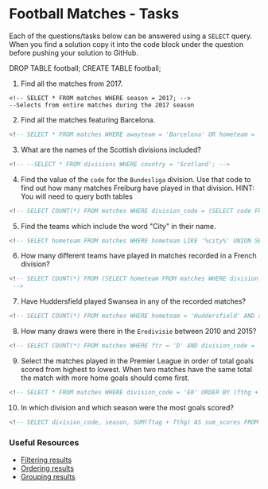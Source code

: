 # Football Matches - Tasks

Each of the questions/tasks below can be answered using a `SELECT` query. When you find a solution copy it into the code block under the question before pushing your solution to GitHub.

DROP TABLE football;
CREATE TABLE football;

1) Find all the matches from 2017.

```
<!-- SELECT * FROM matches WHERE season = 2017; -->
--Selects from entire matches during the 2017 season

```

2) Find all the matches featuring Barcelona.

```sql
<!-- SELECT * FROM matches WHERE awayteam = 'Barcelona' OR hometeam = 'Barcelona'; -->


```

3) What are the names of the Scottish divisions included?

```sql
<!-- --SELECT * FROM divisions WHERE country = 'Scotland'; -->


```

4) Find the value of the `code` for the `Bundesliga` division. Use that code to find out how many matches Freiburg have played in that division. HINT: You will need to query both tables

```sql
<!-- SELECT COUNT(*) FROM matches WHERE division_code = (SELECT code FROM divisions WHERE name = 'Bundesliga') AND (awayteam='Freiburg' OR hometeam='Freiburg'); -->


```

5) Find the teams which include the word "City" in their name. 

```sql
<!-- SELECT hometeam FROM matches WHERE hometeam LIKE '%city%' UNION SELECT awayteam FROM matches WHERE awayteam ILIKE '%city%'; -->


```

6) How many different teams have played in matches recorded in a French division?

```sql
<!-- SELECT COUNT(*) FROM (SELECT hometeam FROM matches WHERE division_code IN (SELECT code FROM divisions WHERE country = 'France') UNION SELECT awayteam FROM matches WHERE division_code IN (SELECT code FROM divisions WHERE country = 'France')) AS french_teams;
 -->


```

7) Have Huddersfield played Swansea in any of the recorded matches?

```sql
<!-- SELECT COUNT(*) FROM matches WHERE hometeam = 'Huddersfield' AND awayteam = 'Swansea' OR hometeam = 'Swansea' AND awayteam = 'Huddersfield'; -->


```

8) How many draws were there in the `Eredivisie` between 2010 and 2015?

```sql
<!-- SELECT COUNT(*) FROM matches WHERE ftr = 'D' AND division_code = 'N1' AND season >= 2010 AND season <= 2015; -->


```

9) Select the matches played in the Premier League in order of total goals scored from highest to lowest. When two matches have the same total the match with more home goals should come first.

```sql
<!-- SELECT * FROM matches WHERE division_code = 'E0' ORDER BY (fthg + ftag) DESC, fthg DESC; -->


```

10) In which division and which season were the most goals scored?

```sql
<!-- SELECT division_code, season, SUM(ftag + fthg) AS sum_scores FROM matches GROUP BY division_code, season ORDER BY sum_scores DESC FETCH FIRST 1 ROW ONLY; -->


```

### Useful Resources

- [Filtering results](https://www.w3schools.com/sql/sql_where.asp)
- [Ordering results](https://www.w3schools.com/sql/sql_orderby.asp)
- [Grouping results](https://www.w3schools.com/sql/sql_groupby.asp)
